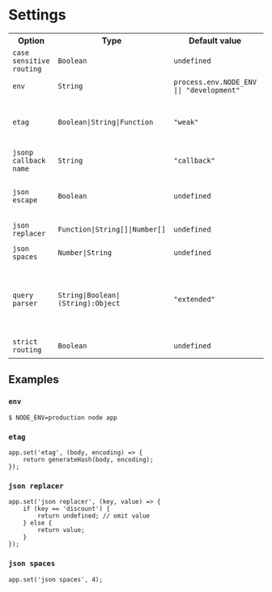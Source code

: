 # Settings

<table>
	<tr>
		<th>Option</th>
		<th>Type</th>
		<th>Default value</th>
		<th>Purpose</th>
	</tr>
	<tr>
		<td><code>case sensitive routing</code></td>
		<td><code>Boolean</code></td>
		<td><code>undefined</code></td>
		<td>When enabled, <code>/Users</code> and <code>/users</code> are different routes.</td>
	</tr>
	<tr>
		<td><code>env</code></td>
		<td><code>String</code></td>
		<td><code>process.env.NODE_ENV || "development"</code></td>
		<td>Environment mode (like <i>test</i>, <i>qa</i>, <i>stage</i>, <i>codeview</i>, <i>production</i>).</td>
	</tr>
	<tr>
		<td><code>etag</code></td>
		<td><code>Boolean|String|Function</code></td>
		<td><code>"weak"</code></td>
		<td>
			The <i>ETag</i> response header.
<pre>
app.set('etag', (body, encoding) => {
	return generateHash(body, encoding);
});
</pre>
		</td>
	</tr>
	<tr>
		<td><code>jsonp callback name</code></td>
		<td><code>String</code></td>
		<td><code>"callback"</code></td>
		<td>The default JSONP callback name.</td>
	</tr>
	<tr>
		<td><code>json escape</code></td>
		<td><code>Boolean</code></td>
		<td><code>undefined</code></td>
		<td>Enable escaping the characters <code>&lt;</code>, <code>&gt;</code>, and <code>&</code> as Unicode escape sequences in JSON from a response of <code>res.json()</code>, <code>res.jsonp()</code>, and <code>res.send()</code>.</td>
	</tr>
	<tr>
		<td><code>json replacer</code></td>
		<td><code>Function|String[]|Number[]</code></td>
		<td><code>undefined</code></td>
		<td>The <code>replacer</code> argument used by <code>JSON.stringify()</code>.</td>
	</tr>
	<tr>
		<td><code>json spaces</code></td>
		<td><code>Number|String</code></td>
		<td><code>undefined</code></td>
		<td>The <code>space</code> argument used by <code>JSON.stringify()</code>.</td>
	</tr>
	<tr>
		<td><code>query parser</code></td>
		<td><code>String|Boolean|(String):Object</code></td>
		<td><code>"extended"</code></td>
		<td>
			Query parsing (<i>?name=value&name2=value2</i>):
			<ul>
				<li><code>false</code> - disabled</li>
				<li><code>"simple"</code> - Node's <i>querystring</i></li>
				<li><code>"extended"</code> - <i>qs</i> module (|| <code>true</code>)</li>
			</ul>
		</td>
	</tr>
	<tr>
		<td><code>strict routing</code></td>
		<td><code>Boolean</code></td>
		<td><code>undefined</code></td>
		<td>When enabled, <code>/foo</code> and <code>/foo/</code> are different routes.</td>
	</tr>
</table>

## Examples

### `env`

```
$ NODE_ENV=production node app
```

### `etag`

```
app.set('etag', (body, encoding) => {
	return generateHash(body, encoding);
});
```

### `json replacer`

```
app.set('json replacer', (key, value) => {
	if (key == 'discount') {
		return undefined; // omit value
	} else {
		return value;
	}
});
```

### `json spaces`

```
app.set('json spaces', 4);
```